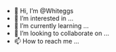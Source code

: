 - 👋 Hi, I’m @Whiteggs
- 👀 I’m interested in ...
- 🌱 I’m currently learning ...
- 💞️ I’m looking to collaborate on ...
- 📫 How to reach me ...

<!---
Whiteggs/Whiteggs is a ✨ special ✨ repository because its `README.md` (this file) appears on your GitHub profile.
You can click the Preview link to take a look at your changes.
--->
